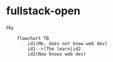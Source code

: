 # fullstack-open
Hu

```mermaid
    flowchart TB
        id1(Me, does not know web dev)
        id1-->|The learn|id2
        id2(Now knows web dev)

```
